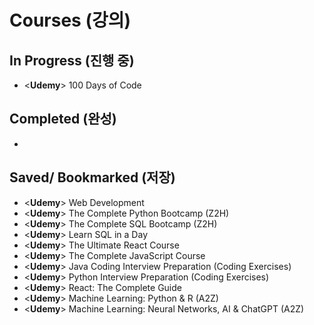# Courses (강의)

## In Progress (진행 중)

- <**Udemy**> 100 Days of Code

## Completed (완성)

- 

## Saved/ Bookmarked (저장)

- <**Udemy**> Web Development
- <**Udemy**> The Complete Python Bootcamp (Z2H)
- <**Udemy**> The Complete SQL Bootcamp (Z2H)
- <**Udemy**> Learn SQL in a Day
- <**Udemy**> The Ultimate React Course
- <**Udemy**> The Complete JavaScript Course
- <**Udemy**> Java Coding Interview Preparation (Coding Exercises)
- <**Udemy**> Python Interview Preparation (Coding Exercises)
- <**Udemy**> React: The Complete Guide
- <**Udemy**> Machine Learning: Python & R (A2Z)
- <**Udemy**> Machine Learning: Neural Networks, AI & ChatGPT (A2Z)
